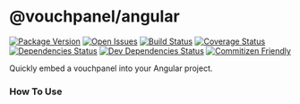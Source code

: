 # @vouchpanel/angular

[![Package Version][package-image]][package-url]
[![Open Issues][issues-image]][issues-url]
[![Build Status][build-image]][build-url]
[![Coverage Status][coverage-image]][coverage-url]
[![Dependencies Status][dependencies-image]][dependencies-url]
[![Dev Dependencies Status][dev-dependencies-image]][dev-dependencies-url]
[![Commitizen Friendly][commitizen-image]][commitizen-url]

[project-url]: https://github.com/vouchpanel/vouchpanel-angular
[package-image]: https://img.shields.io/npm/v/@vouchpanel/angular
[package-url]: https://www.npmjs.com/package/@vouchpanel/angular
[issues-image]: https://img.shields.io/github/issues/vouchpanel/vouchpanel-angular.svg?style=popout
[issues-url]: https://github.com/vouchpanel/vouchpanel-angular/issues
[build-image]: https://travis-ci.org/vouchpanel/vouchpanel-angular.svg?branch=master
[build-url]: https://travis-ci.org/vouchpanel/vouchpanel-angular
[coverage-image]: https://coveralls.io/repos/github/vouchpanel/vouchpanel-angular/badge.svg?branch=master
[coverage-url]: https://coveralls.io/github/vouchpanel/vouchpanel-angular?branch=master
[dependencies-image]: https://img.shields.io/david/vouchpanel/vouchpanel-angular
[dependencies-url]: https://www.npmjs.com/package/@vouchpanel/angular
[dev-dependencies-image]: https://img.shields.io/david/dev/vouchpanel/vouchpanel-angular
[dev-dependencies-url]: https://www.npmjs.com/package/@vouchpanel/angular
[commitizen-image]: https://img.shields.io/badge/commitizen-friendly-brightgreen.svg
[commitizen-url]: http://commitizen.github.io/cz-cli

Quickly embed a vouchpanel into your Angular project.

### How To Use

